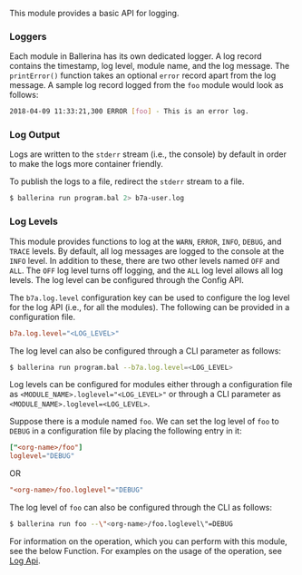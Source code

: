 This module provides a basic API for logging.

### Loggers 

Each module in Ballerina has its own dedicated logger. A log record contains the timestamp, log level, module name, and the log message. The `printError()` function takes an optional `error` record apart from the log message. A sample log record logged from the `foo` module would look as follows:
```bash
2018-04-09 11:33:21,300 ERROR [foo] - This is an error log.
```

### Log Output

Logs are written to the `stderr` stream (i.e., the console) by default in order to make the logs more container friendly.

To publish the logs to a file, redirect the `stderr` stream to a file.
```bash
$ ballerina run program.bal 2> b7a-user.log
```

### Log Levels

This module provides functions to log at the `WARN`, `ERROR`, `INFO`, `DEBUG`, and `TRACE` levels. By default, all log messages are logged to the console at the `INFO` level. In addition to these, there are two other levels named `OFF` and `ALL`. The `OFF` log level turns off logging, and the `ALL` log level allows all log levels. The log level can be configured through the Config API.

The `b7a.log.level` configuration key can be used to configure the log level for the log API (i.e., for all the modules). The following can be provided in a configuration file.
```toml
b7a.log.level="<LOG_LEVEL>"
```

The log level can also be configured through a CLI parameter as follows:
```bash
$ ballerina run program.bal --b7a.log.level=<LOG_LEVEL>
```

Log levels can be configured for modules either through a configuration file as `<MODULE_NAME>.loglevel="<LOG_LEVEL>"` or through a CLI parameter as `<MODULE_NAME>.loglevel=<LOG_LEVEL>`.

Suppose there is a module named `foo`. We can set the log level of `foo` to `DEBUG` in a configuration file by placing the following entry in it:
```toml
["<org-name>/foo"]
loglevel="DEBUG"
```
OR
```toml
"<org-name>/foo.loglevel"="DEBUG"
```

The log level of `foo` can also be configured through the CLI as follows:
```bash
$ ballerina run foo --\"<org-name>/foo.loglevel\"=DEBUG
```

For information on the operation, which you can perform with this module, see the below Function. For examples on the usage of the operation, see [Log Api](https://ballerina.io/v1-1/learn/by-example/log-api.html).
